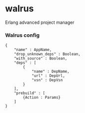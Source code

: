 # walrus
Erlang advanced project manager 


### Walrus config

    {
        "name" : AppName,
        "drop_unknown_deps" : Boolean,
        "with_source" : Boolean,
        "deps" : [
            {
                "name" : DepName,
                "url" : DepUrl,
                "vsn" : DepVsn
            }
        ],
        "prebuild" : [
            {Action : Params}
        ]
    }